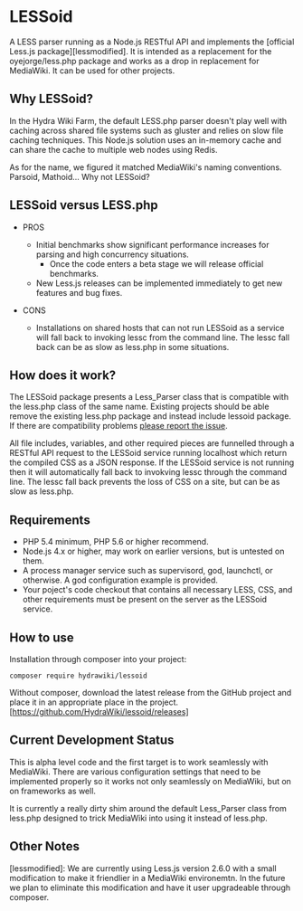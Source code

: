 # LESSoid
A LESS parser running as a Node.js RESTful API and implements the [official Less.js package][lessmodified].  It is intended as a replacement for the oyejorge/less.php package and works as a drop in replacement for MediaWiki.  It can be used for other projects.

## Why LESSoid?
In the Hydra Wiki Farm, the default LESS.php parser doesn't play well with caching across shared file systems such as gluster and relies on slow file caching techniques.  This Node.js solution uses an in-memory cache and can share the cache to multiple web nodes using Redis.

As for the name, we figured it matched MediaWiki's naming conventions.  Parsoid, Mathoid... Why not LESSoid?

## LESSoid versus LESS.php
* PROS
	* Initial benchmarks show significant performance increases for parsing and high concurrency situations.
		* Once the code enters a beta stage we will release official benchmarks.
	* New Less.js releases can be implemented immediately to get new features and bug fixes.

* CONS
	* Installations on shared hosts that can not run LESSoid as a service will fall back to invoking lessc from the command line.  The lessc fall back can be as slow as less.php in some situations.

## How does it work?
The LESSoid package presents a Less_Parser class that is compatible with the less.php class of the same name.  Existing projects should be able remove the existing less.php package and instead include lessoid package.  If there are compatibility problems [please report the issue](https://github.com/HydraWiki/lessoid/issues).

All file includes, variables, and other required pieces are funnelled through a RESTful API request to the LESSoid service running localhost which return the compiled CSS as a JSON response.  If the LESSoid service is not running then it will automatically fall back to invokving lessc through the command line.  The lessc fall back prevents the loss of CSS on a site, but can be as slow as less.php.


## Requirements
* PHP 5.4 minimum, PHP 5.6 or higher recommend.
* Node.js 4.x or higher, may work on earlier versions, but is untested on them.
* A process manager service such as supervisord, god, launchctl, or otherwise.  A god configuration example is provided.
* Your poject's code checkout that contains all necessary LESS, CSS, and other requirements must be present on the server as the LESSoid service.


## How to use
Installation through composer into your project:

	composer require hydrawiki/lessoid

Without composer, download the latest release from the GitHub project and place it in an appropriate place in the project.  [https://github.com/HydraWiki/lessoid/releases]

## Current Development Status
This is alpha level code and the first target is to work seamlessly with MediaWiki.  There are various configuration settings that need to be implemented properly so it works not only seamlessly on MediaWiki, but on on frameworks as well.

It is currently a really dirty shim around the default Less_Parser class from less.php designed to trick MediaWiki into using it instead of less.php.

## Other Notes
[lessmodified]: We are currently using Less.js version 2.6.0 with a small modification to make it friendlier in a MediaWiki environemtn.  In the future we plan to eliminate this modification and have it user upgradeable through composer.
